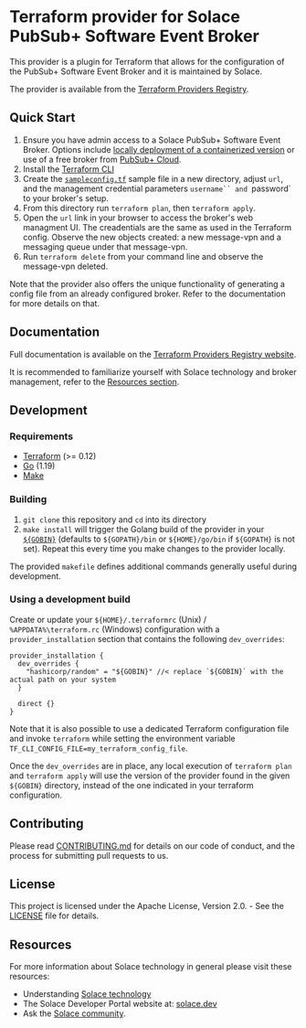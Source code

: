 # Terraform provider for Solace PubSub+ Software Event Broker

This provider is a plugin for Terraform that allows for the configuration of the PubSub+ Software Event Broker and it is maintained by Solace.

The provider is available from the [Terraform Providers Registry](https://registry.terraform.io/providers/solaceproducts/solacebroker/latest).

## Quick Start

1. Ensure you have admin access to a Solace PubSub+ Software Event Broker. Options include [locally deployment of a containerized version](https://docs.solace.com/Software-Broker/SW-Broker-Set-Up/Containers/Set-Up-Container-Image.htm) or use of a free broker from [PubSub+ Cloud](https://docs.solace.com/Cloud/cloud-lp.htm).
2. Install the [Terraform CLI](https://www.terraform.io/downloads)
3. Create the [`sampleconfig.tf`](examples/sampleconfig.tf) sample file in a new directory, adjust `url`, and the management credential parameters `username`` and `password` to your broker's setup.
4. From this directory run `terraform plan`, then `terraform apply`.
5. Open the `url` link in your browser to access the broker's web managment UI. The creadentials are the same as used in the Terraform config. Observe the new objects created: a new message-vpn and a messaging queue under that message-vpn.
6. Run `terraform delete` from your command line and observe the message-vpn deleted.
   
Note that the provider also offers the unique functionality of generating a config file from an already configured broker. Refer to the documentation for more details on that.

## Documentation

Full documentation is available on the [Terraform Providers Registry website](https://registry.terraform.io/providers/confluentinc/confluent/latest/docs).

It is recommended to familiarize yourself with Solace technology and broker management, refer to the [Resources section](#resources).

## Development

### Requirements

* [Terraform](https://www.terraform.io/downloads) (>= 0.12)
* [Go](https://go.dev/doc/install) (1.19)
* [Make](https://www.gnu.org/software/make/)

### Building

1. `git clone` this repository and `cd` into its directory
2. `make install` will trigger the Golang build of the provider in your [`${GOBIN}`](https://pkg.go.dev/cmd/go#hdr-Compile_and_install_packages_and_dependencies) (defaults to `${GOPATH}/bin` or `${HOME}/go/bin` if `${GOPATH}` is not set). Repeat
this every time you make changes to the provider locally.

The provided `makefile` defines additional commands generally useful during development.

### Using a development build

Create or update your `${HOME}/.terraformrc` (Unix) / `%APPDATA%\terraform.rc` (Windows) configuration with a `provider_installation` section that contains the following `dev_overrides`:

```hcl
provider_installation {
  dev_overrides {
    "hashicorp/random" = "${GOBIN}" //< replace `${GOBIN}` with the actual path on your system
  }

  direct {}
}
```

Note that it is also possible to use a dedicated Terraform configuration file and invoke `terraform` while setting
the environment variable `TF_CLI_CONFIG_FILE=my_terraform_config_file`.

Once the `dev_overrides` are in place, any local execution of `terraform plan` and `terraform apply` will
use the version of the provider found in the given `${GOBIN}` directory, instead of the one indicated in your terraform configuration.

## Contributing

Please read [CONTRIBUTING.md](CONTRIBUTING.md) for details on our code of conduct, and the process for submitting pull requests to us.

## License

This project is licensed under the Apache License, Version 2.0. - See the [LICENSE](LICENSE) file for details.

## Resources

For more information about Solace technology in general please visit these resources:

- Understanding [Solace technology](https://solace.com/products/platform/)
- The Solace Developer Portal website at: [solace.dev](https://solace.dev/)
- Ask the [Solace community](https://solace.community/).
